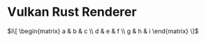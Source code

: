 <script>
	MathJax = {
		tex: {
			inlineMath: [['$', '$']],
			processEscapes: true
		},
		svg: {
			fontCache: 'global'
		}
	};
</script>
<script src="https://polyfill.io/v3/polyfill.min.js?features=es6"></script>
<script id="MathJax-script" async src="https://cdn.jsdelivr.net/npm/mathjax@3/es5/tex-mml-chtml.js"></script>

# Vulkan Rust Renderer

$i\[
 \begin{matrix}
  a & b & c \\
  d & e & f \\
  g & h & i
 \end{matrix}
\]$

